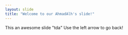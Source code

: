```yaml
---
layout: slide
title: "Welcome to our AhmadAlh's slide!"
---
```

This an awesome slide "tda"
Use the left arrow to go back!
